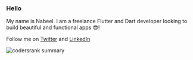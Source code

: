 ### Hello

My name is Nabeel. I am a freelance Flutter and Dart developer looking to build beautiful and functional apps 😎!

Follow me on [Twitter](https://twitter.com/exabyt3_) and [LinkedIn](https://www.linkedin.com/in/nabeel-parkar-9a33b717b/)

![codersrank summary](https://cr-ss-service.azurewebsites.net/api/ScreenShot?widget=summary&username=parkar99)
